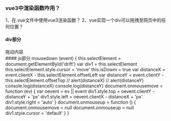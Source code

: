 ###  vue3中渲染函数咋用？
1、在.vue文件中使用vue3渲染函数？
2、vue实现一个div可以拖拽至网页中的任何位置？
#### div部分
<div class="anbaoxinxi" id="drift" @mousedown="mousedown">
 拖动内容
</div>
#### js部分 
mousedown (event) {
      this.selectElement = document.getElementById('drift')
      var div1 = this.selectElement
      this.selectElement.style.cursor = 'move'
      this.isDowm = true
      var distanceX = event.clientX - this.selectElement.offsetLeft
      var distanceY = event.clientY - this.selectElement.offsetTop
      // alert(distanceX)
      // alert(distanceY)
      console.log(distanceX)
      console.log(distanceY)
      document.onmousemove = function (ev) {
        var oevent = ev || event
        div1.style.top = oevent.clientY - distanceY + 'px'
        div1.style.left = oevent.clientX - distanceX + 'px'
        div1.style.right = 'auto'
      }
      document.onmouseup = function () {
        document.onmousemove = null
        document.onmouseup = null
        div1.style.cursor = 'default'
      }
    }
    
    



